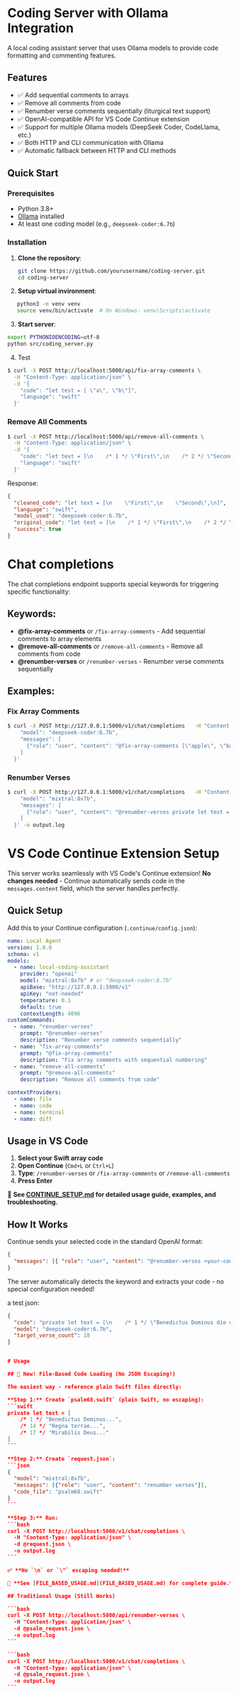 # Coding Server with Ollama Integration

A local coding assistant server that uses Ollama models to provide code formatting and commenting features.

## Features

- ✅ Add sequential comments to arrays
- ✅ Remove all comments from code
- ✅ Renumber verse comments sequentially (liturgical text support)
- ✅ OpenAI-compatible API for VS Code Continue extension
- ✅ Support for multiple Ollama models (DeepSeek Coder, CodeLlama, etc.)
- ✅ Both HTTP and CLI communication with Ollama
- ✅ Automatic fallback between HTTP and CLI methods

## Quick Start

### Prerequisites

- Python 3.8+
- [Ollama](https://ollama.ai/) installed
- At least one coding model (e.g., `deepseek-coder:6.7b`)

### Installation

1. **Clone the repository**:

   ```bash
   git clone https://github.com/yourusername/coding-server.git
   cd coding-server
   ```

2. **Setup virtual invironment**:

```bash
   python3 -m venv venv
   source venv/bin/activate  # On Windows: venv\Scripts\activate
```

3. **Start server**:

```bash
export PYTHONIOENCODING=utf-8
python src/coding_server.py
```

4. Test

```bash
$ curl -X POST http://localhost:5000/api/fix-array-comments \
  -H "Content-Type: application/json" \
  -d '{
    "code": "let test = [ \"a\", \"b\"]",
    "language": "swift"
  }'
```

### Remove All Comments

```bash
$ curl -X POST http://localhost:5000/api/remove-all-comments \
  -H "Content-Type: application/json" \
  -d '{
    "code": "let text = [\n    /* 1 */ \"First\",\n    /* 2 */ \"Second\", /* note */\n]",
    "language": "swift"
  }'
```

Response:

```json
{
  "cleaned_code": "let text = [\n    \"First\",\n    \"Second\",\n]",
  "language": "swift",
  "model_used": "deepseek-coder:6.7b",
  "original_code": "let text = [\n    /* 1 */ \"First\",\n    /* 2 */ \"Second\", /* note */\n]",
  "success": true
}
```

# Chat completions

The chat completions endpoint supports special keywords for triggering specific functionality:

## Keywords:

- **@fix-array-comments** or `/fix-array-comments` - Add sequential comments to array elements
- **@remove-all-comments** or `/remove-all-comments` - Remove all comments from code
- **@renumber-verses** or `/renumber-verses` - Renumber verse comments sequentially

## Examples:

### Fix Array Comments

```bash
$ curl -X POST http://127.0.0.1:5000/v1/chat/completions   -H "Content-Type: application/json"   -d '{
    "model": "deepseek-coder:6.7b",
    "messages": [
      {"role": "user", "content": "@fix-array-comments [\"apple\", \"banana\"]"}
    ]
  }'
```

### Renumber Verses

```bash
$ curl -X POST http://127.0.0.1:5000/v1/chat/completions   -H "Content-Type: application/json"   -d '{
    "model": "mixtral:8x7b",
    "messages": [
      {"role": "user", "content": "@renumber-verses private let text = [\n  /* 1 */ \"First verse\",\n  \"continuation\",\n  /* 2 */ \"Second verse\"\n]"}
    ]
  }' -o output.log
```

# VS Code Continue Extension Setup

This server works seamlessly with VS Code's Continue extension! **No changes needed** - Continue automatically sends code in the `messages.content` field, which the server handles perfectly.

## Quick Setup

Add this to your Continue configuration (`.continue/config.json`):

```yaml
name: Local Agent
version: 1.0.0
schema: v1
models:
  - name: local-coding-assistant
    provider: "openai"
    model: "mixtral:8x7b" # or "deepseek-coder:6.7b"
    apiBase: "http://127.0.0.1:5000/v1"
    apiKey: "not-needed"
    temperature: 0.1
    default: true
    contextLength: 4096
customCommands:
  - name: "renumber-verses"
    prompt: "@renumber-verses"
    description: "Renumber verse comments sequentially"
  - name: "fix-array-comments"
    prompt: "@fix-array-comments"
    description: "Fix array comments with sequential numbering"
  - name: "remove-all-comments"
    prompt: "@remove-all-comments"
    description: "Remove all comments from code"

contextProviders:
  - name: file
  - name: code
  - name: terminal
  - name: diff
```

## Usage in VS Code

1. **Select your Swift array code**
2. **Open Continue** (`Cmd+L` or `Ctrl+L`)
3. **Type**: `/renumber-verses` or `/fix-array-comments` or `/remove-all-comments`
4. **Press Enter**

📖 **See [CONTINUE_SETUP.md](CONTINUE_SETUP.md) for detailed usage guide, examples, and troubleshooting.**

## How It Works

Continue sends your selected code in the standard OpenAI format:

```json
{
  "messages": [{ "role": "user", "content": "@renumber-verses <your-code>" }]
}
```

The server automatically detects the keyword and extracts your code - no special configuration needed!

a test json:

````json
{
  "code": "private let text = [\n    /* 1 */ \"Benedictus Dominus die quotidie; prosperum iter faciet nobis Deus salutarium nostrorum.\",\n    /* 2 */ \"Deus noster, Deus salvos faciendi; et Domini Domini exitus mortis.\",\n    /* 3 */ \"Verumtamen Deus confringet capita inimicorum suorum, verticem capilli perambulantium in delictis suis.\",\n    /* 4 */ \"Dixit Dominus: Ex Basan convertam, convertam in profundum maris.\",\n    /* 5 */ \"Ut intingatur pes tuus in sanguine; lingua canum tuorum ex inimicis ab ipso.\",\n    /* 6 */ \"Viderunt ingressus tuos, Deus, ingressus Dei mei, regis mei, qui est in sancto.\",\n    /* 7 */ \"Praevenerunt principes conjuncti psallentibus, in medio juvencularum tympanistriarum.\",\n    /* 8 */ \"In ecclesiis benedicite Deo Domino, de fontibus Israel.\",\n    /* 9 */ \"Ibi Benjamin adolescentulus, in mentis excessu; \", \n            \"principes Juda, duces eorum; principes Zabulon, principes Nephthali.\",\n    /* 10 */ \"Manda, Deus, virtuti tuae; confirma hoc, Deus, quod operatus es in nobis.\",\n    /* 11 */ \"A templo tuo in Ierusalem, tibi offerent reges munera.\",\n    /* 12 */ \"Increpa feras arundinis; congregatio taurorum in vaccis populorum, ut excludantur qui probati sunt argento;\",\n            \" Dissipa gentes quae bella volunt. Venient legati ex Aegypto; Aethiopia praeveniet manus eius Deo.\",\n    /* 14 */ \"Regna terrae, cantate Deo; psallite Domino.\",\n    /* 15 */ \"Psallite Deo, qui ascendit super caelum caeli ad orientem; \",\n            \"ecce dabit voci suae vocem virtutis. Date gloriam Deo super Israel; magnificentia eius et virtus eius in nubibus.\",\n    /* 17 */ \"Mirabilis Deus in sanctis suis; Deus Israel, ipse dabit virtutem et fortitudinem plebi suae; benedictus Deus.\"\n]",
  "model": "deepseek-coder:6.7b",
  "target_verse_count": 18
}


# Usage

## 🎉 New! File-Based Code Loading (No JSON Escaping!)

The easiest way - reference plain Swift files directly:

**Step 1:** Create `psalm68.swift` (plain Swift, no escaping):
```swift
private let text = [
    /* 1 */ "Benedictus Dominus...",
    /* 14 */ "Regna terrae...",
    /* 17 */ "Mirabilis Deus..."
]
```

**Step 2:** Create `request.json`:
```json
{
  "model": "mixtral:8x7b",
  "messages": [{"role": "user", "content": "renumber verses"}],
  "code_file": "psalm68.swift"
}
```

**Step 3:** Run:
```bash
curl -X POST http://localhost:5000/v1/chat/completions \
  -H "Content-Type: application/json" \
  -d @request.json \
  -o output.log
```

✅ **No `\n` or `\"` escaping needed!**

📖 **See [FILE_BASED_USAGE.md](FILE_BASED_USAGE.md) for complete guide.**

## Traditional Usage (Still Works)

```bash
curl -X POST http://localhost:5000/api/renumber-verses \
  -H "Content-Type: application/json" \
  -d @psalm_request.json \
  -o output.log
```

```bash
curl -X POST http://localhost:5000/v1/chat/completions \
  -H "Content-Type: application/json" \
  -d @psalm_request.json \
  -o output.log
```
````
